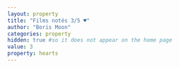 ```yaml
---
layout: property
title: "Films notés 3/5 ♥"
author: "Boris Moon"
categories: property
hidden: true #so it does not appear on the home page
value: 3
property: hearts
---
```

